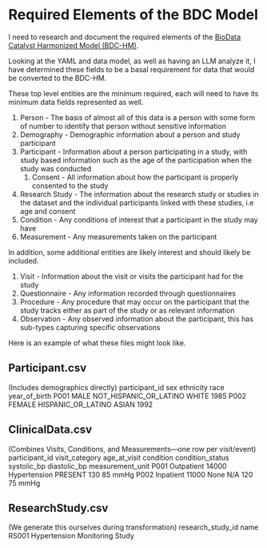 # Required Elements of the BDC Model

I need to research and document the required elements of the [BioData Catalyst Harmonized Model (BDC-HM)](https://github.com/RTIInternational/NHLBI-BDC-DMC-HM).

Looking at the YAML and data model, as well as having an LLM analyze it, I have determined these fields to be a basal requirement for data that would be converted to the BDC-HM.

These top level entities are the minimum required, each will need to have its minimum data fields represented as well.
1. Person - The basis of almost all of this data is a person with some form of number to identify that person without sensitive information
2. Demography - Demographic information about a person and study participant
3. Participant - Information about a person participating in a study, with study based information such as the age of the participation when the study was conducted
	1. Consent - All information about how the participant is properly consented to the study
4. Research Study - The information about the research study or studies in the dataset and the individual participants linked with these studies, i.e age and consent
5. Condition - Any conditions of interest that a participant in the study may have
6. Measurement - Any measurements taken on the participant

In addition, some additional entities are likely interest and should likely be included.
 1. Visit - Information about the visit or visits the participant had for the study
 2. Questionnaire - Any information recorded through questionnaires
 3. Procedure - Any procedure that may occur on the participant that the study tracks either as part of the study or as relevant information
 4. Observation - Any observed information about the participant, this has sub-types capturing specific observations

Here is an example of what these files might look like.


## Participant.csv

(Includes demographics directly)
participant_id	sex	ethnicity	race	year_of_birth
P001	MALE	NOT_HISPANIC_OR_LATINO	WHITE	1985
P002	FEMALE	HISPANIC_OR_LATINO	ASIAN	1992

## ClinicalData.csv

(Combines Visits, Conditions, and Measurements—one row per visit/event)
participant_id	visit_category	age_at_visit	condition	condition_status	systolic_bp	diastolic_bp	measurement_unit
P001	Outpatient	14000	Hypertension	PRESENT	130	85	mmHg
P002	Inpatient	11000	None	N/A	120	75	mmHg


## ResearchStudy.csv

(We generate this ourselves during transformation)
research_study_id	name
RS001	Hypertension Monitoring Study